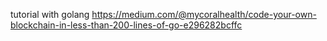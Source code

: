 tutorial with golang https://medium.com/@mycoralhealth/code-your-own-blockchain-in-less-than-200-lines-of-go-e296282bcffc
